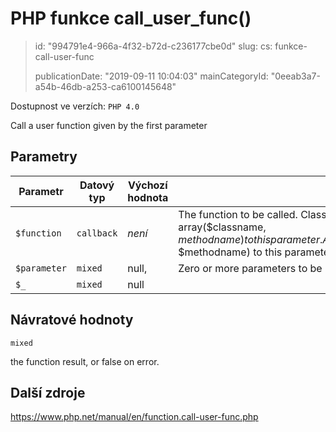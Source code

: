 PHP funkce call_user_func()
===========================

> id: "994791e4-966a-4f32-b72d-c236177cbe0d"
> slug:
> 	cs: funkce-call-user-func
>
> publicationDate: "2019-09-11 10:04:03"
> mainCategoryId: "0eeab3a7-a54b-46db-a253-ca6100145648"

Dostupnost ve verzích: `PHP 4.0`

Call a user function given by the first parameter


Parametry
--------------

| Parametr | Datový typ | Výchozí hodnota | Poznámka |
|-----|-----|-----|-----|
| `$function` | `callback` | *není* | The function to be called. Class methods may also be invoked statically using this function by passing array($classname, $methodname) to this parameter. Additionally class methods of an object instance may be called by passing array($objectinstance, $methodname) to this parameter. |
| `$parameter` | `mixed` | null, | Zero or more parameters to be passed to the function. |
| `$_` | `mixed` | null |  |


Návratové hodnoty
----------------

`mixed`

the function result, or false on error.

Další zdroje
------------

https://www.php.net/manual/en/function.call-user-func.php
